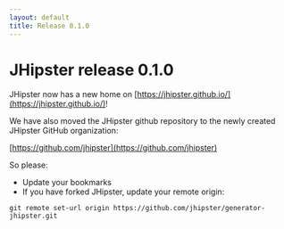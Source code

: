 ```yaml
---
layout: default
title: Release 0.1.0
---
```


JHipster release 0.1.0
==================

JHipster now has a new home on [https://jhipster.github.io/](https://jhipster.github.io/)!

We have also moved the JHipster github repository to the newly created JHipster GitHub organization:

[https://github.com/jhipster](https://github.com/jhipster)

So please:

- Update your bookmarks
- If you have forked JHipster, update your remote origin:

```
git remote set-url origin https://github.com/jhipster/generator-jhipster.git
```
